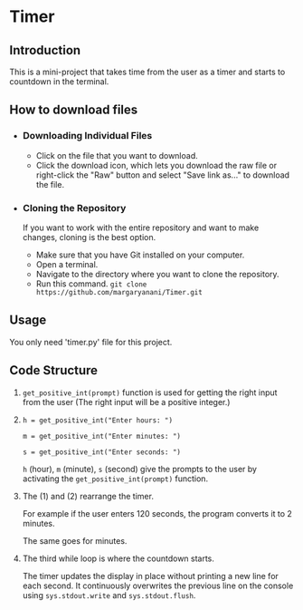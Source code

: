 # Timer

## Introduction
This is a mini-project that takes time from the user as a timer and starts to countdown in the terminal. 

## How to download files

- ### Downloading Individual Files
  - Click on the file that you want to download.
  - Click the download icon, which lets you download the raw file or right-click the "Raw" button and select "Save link as..." to download the file.
- ### Cloning the Repository
  If you want to work with the entire repository and want to make changes, cloning is the best option.
  
  - Make sure that you have Git installed on your computer.
  - Open a terminal.
  - Navigate to the directory where you want to clone the repository.
  - Run this command. ` git clone https://github.com/margaryanani/Timer.git `
 
## Usage

You only need 'timer.py' file for this project. 

## Code Structure

1. `get_positive_int(prompt)` function is used for getting the right input from the user (The right input will be a positive integer.)
2.  `h = get_positive_int("Enter hours: ")`

    `m = get_positive_int("Enter minutes: ")`
    
    `s = get_positive_int("Enter seconds: ")`
    
    `h` (hour), `m` (minute), `s` (second) give the prompts to the user by activating the `get_positive_int(prompt)` function.
3. The (1) and (2) rearrange the timer.

   For example if the user enters 120 seconds, the program converts it to 2 minutes.

   The same goes for minutes.

4. The third while loop is where the countdown starts.
   
   The timer updates the display in place without printing a new line for each second. It continuously overwrites the previous line on the console using `sys.stdout.write` and `sys.stdout.flush`.

   
   




